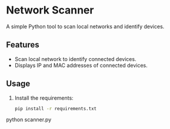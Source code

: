 # Network Scanner

A simple Python tool to scan local networks and identify devices.

## Features
- Scan local network to identify connected devices.
- Displays IP and MAC addresses of connected devices.

## Usage
1. Install the requirements:
   ```sh
   pip install -r requirements.txt
python scanner.py

